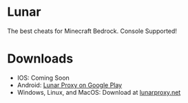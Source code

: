 # Lunar

The best cheats for Minecraft Bedrock. Console Supported!

# Downloads
* IOS: Coming Soon
* Android: [Lunar Proxy on Google Play](https://play.google.com/store/apps/details?id=localhost.lunar&hl=en_US&gl=US)
* Windows, Linux, and MacOS: Download at [lunarproxy.net](https://lunarproxy.net)
